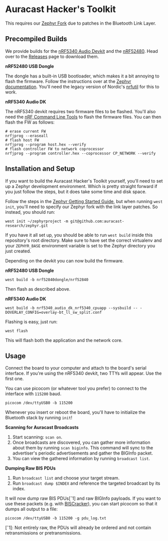 # Auracast Hacker's Toolkit

This requires our [Zephyr Fork](https://github.com/auracast-research/zephyr) due to patches in the Bluetooth Link Layer.

## Precompiled Builds

We provide builds for the [nRF5340 Audio Devkit](https://www.nordicsemi.com/Products/Development-hardware/nRF5340-Audio-DK) and the [nRF52480](https://www.nordicsemi.com/Products/Development-hardware/nRF52840-Dongle). Head over to the [Releases](https://github.com/auracast-research/auracast-hackers-toolkit/releases) page to download them.

**nRF52480 USB Dongle**

The dongle has a built-in USB bootloader, which makes it a bit annoying to flash the firmware. Follow the instructions over at the [Zephyr documentation](https://docs.zephyrproject.org/latest/boards/nordic/nrf52840dongle/doc/index.html#option-1-using-the-built-in-bootloader-only). You'll need the legacy version of Nordic's [nrfutil](https://github.com/NordicSemiconductor/pc-nrfutil) for this to work.

**nRF5340 Audio DK**

The nRF5340 devkit requires two firmware files to be flashed. You'll also need the [nRF Command Line Tools](https://www.nordicsemi.com/Products/Development-tools/nRF-Command-Line-Tools) to flash the firmware files. You can then flash the FW as follows:

```
# erase current FW
nrfjprog --eraseall
# flash host FW
nrfjprog --program host.hex --verify
# flash controller FW to network coprocessor
nrfjprog --program controller.hex --coprocessor CP_NETWORK --verify
```

## Installation and Setup

If you want to build the Auracast Hacker's Toolkit yourself, you'll need to set up a Zephyr development environment. Which is pretty straight forward if you just follow the steps, but it does take some time and disk space.

Follow the steps in the [Zephyr Getting Started Guide](https://docs.zephyrproject.org/latest/develop/getting_started/index.html), but when running `west init`, you'll need to specify our Zephyr fork with the link layer patches. So instead, you should run:

```
west init ~/zephyrproject -m git@github.com:auracast-research/zephyr.git
```

If you have it all set up, you should be able to run `west build` inside this repository's root directory. Make sure to have set the correct virtualenv and your `ZEPHYR_BASE` environment variable is set to the Zephyr directory you just created.

Depending on the devkit you can now build the firmware.

**nRF52480 USB Dongle**

```
west build -b nrf52840dongle/nrf52840
```

Then flash as described above.

**nRF5340 Audio DK**

```
west build -b nrf5340_audio_dk_nrf5340_cpuapp --sysbuild -- -DOVERLAY_CONFIG=overlay-bt_ll_sw_split.conf
```

Flashing is easy, just run:

```
west flash
```

This will flash both the application and the network core.


## Usage

Connect the board to your computer and attach to the board's serial interface. If you're using the nRF5340 devkit, two TTYs will appear. Use the first one.

You can use picocom (or whatever tool you prefer) to connect to the interface with `115200` baud.
```
picocom /dev/ttyUSB0 -b 115200
```

Whenever you insert or reboot the board, you'll have to initialize the Bluetooth stack by running `init`!

**Scanning for Auracast Broadcasts**

1. Start scanning: `scan on`.
1. Once broadcasts are discovered, you can gather more information about them by running `scan biginfo`. This command will sync to the advertiser's periodic advertisements and gather the BIGInfo packet.
1. You can view the gathered information by running `broadcast list`.

**Dumping Raw BIS PDUs**

1. Run `broadcast list` and choose your target stream.
2. Run `broadcast dump $INDEX` and reference the targeted broadcast by its index.

It will now dump raw BIS PDUs[ˆ1] and raw BIGInfo payloads. If you want to use these packets (e.g. with [BISCracker](https://github.com/auracast-research/biscrack)), you can start picocom so that it dumps all output to a file:

```
picocom /dev/ttyUSB0 -b 115200 -g pdu_log.txt
```

[ˆ1]: Not entirely raw, the PDUs will already be ordered and not contain retransmissions or pretransmissions.